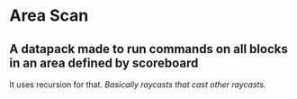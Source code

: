 # Area Scan

## A datapack made to run commands on all blocks in an area defined by scoreboard
It uses recursion for that. _Basically raycasts that cast other raycasts._